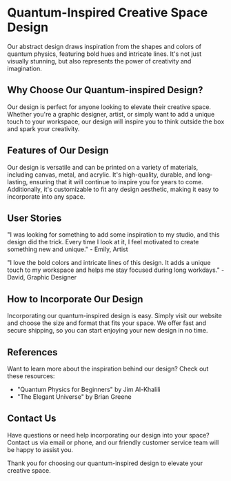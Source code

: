<!--font:Poppins-->

# Quantum-Inspired Creative Space Design

Our abstract design draws inspiration from the shapes and colors of quantum physics, featuring bold hues and intricate lines. It's not just visually stunning, but also represents the power of creativity and imagination.

## Why Choose Our Quantum-inspired Design?

Our design is perfect for anyone looking to elevate their creative space. Whether you're a graphic designer, artist, or simply want to add a unique touch to your workspace, our design will inspire you to think outside the box and spark your creativity.

## Features of Our Design

Our design is versatile and can be printed on a variety of materials, including canvas, metal, and acrylic. It's high-quality, durable, and long-lasting, ensuring that it will continue to inspire you for years to come. Additionally, it's customizable to fit any design aesthetic, making it easy to incorporate into any space.

## User Stories

"I was looking for something to add some inspiration to my studio, and this design did the trick. Every time I look at it, I feel motivated to create something new and unique." - Emily, Artist

"I love the bold colors and intricate lines of this design. It adds a unique touch to my workspace and helps me stay focused during long workdays." - David, Graphic Designer

## How to Incorporate Our Design

Incorporating our quantum-inspired design is easy. Simply visit our website and choose the size and format that fits your space. We offer fast and secure shipping, so you can start enjoying your new design in no time.

## References

Want to learn more about the inspiration behind our design? Check out these resources:

- "Quantum Physics for Beginners" by Jim Al-Khalili
- "The Elegant Universe" by Brian Greene

## Contact Us

Have questions or need help incorporating our design into your space? Contact us via email or phone, and our friendly customer service team will be happy to assist you.

Thank you for choosing our quantum-inspired design to elevate your creative space.

<!--

Write me content for website with wallpaper which alt text is:

"An abstract wallpaper inspired by the shapes and colors of quantum physics, with bold colors and intricate lines."

The name/title of the page should not be 1:1 copy of the alt text but rather a real content of the website which is using this wallpaper.

- Use markdown format 
- Start with heading
- Heading should be short and concise
- The content should look like a real website 
- The website should not be about the wallpaper, wallpaper is just a related background
- Heading should be contain work "wallpaper" or "background"
- Include real sections like references, contact, user stories, etc. use things relevant to the page purpose.
- Feel free to use structure like headings, bullets, numbering, blockquotes, paragraphs, horizontal lines, etc.
- You can use formatting like bold or _italic_
- You can include UTF-8 emojis
- Links should be only #hash anchors (and you can refer to the document itself)
- Do not include images


---


# Quantum-inspired Wallpaper for a Creative Workspace

Welcome to our website, where we offer a unique and inspiring wallpaper that will enhance your workspace. Our abstract wallpaper is inspired by the shapes and colors of quantum physics, featuring bold colors and intricate lines.

## Why Choose Our Quantum-inspired Wallpaper?

Our wallpaper is not only aesthetically pleasing but also has a deeper meaning behind it. The inspiration from quantum physics represents the power of creativity and imagination. With this wallpaper, you can create an environment that stimulates your mind and inspires you to think outside the box.

## Features of Our Wallpaper

- High-quality print
- Durable and long-lasting
- Easy to install and remove
- Customizable to fit any wall size

## User Stories

"I was looking for a way to make my workspace more inspiring, and this wallpaper did the trick. Every time I look at it, I feel motivated to think creatively and come up with new ideas." - Sarah, Graphic Designer

"I love the bold colors and intricate lines of this wallpaper. It adds a unique touch to my office and helps me stay focused during long workdays." - John, Business Owner

## How to Order

Ordering our quantum-inspired wallpaper is easy. Simply visit our website and choose the size that fits your wall. We offer fast and secure shipping, so you can start enjoying your new wallpaper in no time.

## References

Want to learn more about the inspiration behind our wallpaper? Check out these resources:

- "Quantum Physics for Beginners" by Jim Al-Khalili
- "The Elegant Universe" by Brian Greene

## Contact Us

Have questions or need help with your order? Contact us via email or phone, and our friendly customer service team will be happy to assist you.

Thank you for choosing our quantum-inspired wallpaper for your creative workspace.


---


Heading should not include word "wallpaper". The website should not be about the wallpaper itself, wallpaper is just a related background, rewrite whole content.


---


# Elevate Your Workspace with Quantum-inspired Design

Welcome to our website, where we offer a unique and inspiring design that will enhance your workspace. Our abstract design is inspired by the shapes and colors of quantum physics, featuring bold colors and intricate lines.

## Why Choose Our Quantum-inspired Design?

Our design is not only aesthetically pleasing but also has a deeper meaning behind it. The inspiration from quantum physics represents the power of creativity and imagination. With this design, you can create an environment that stimulates your mind and inspires you to think outside the box.

## Features of Our Design

- High-quality print
- Durable and long-lasting
- Easy to incorporate into any space
- Customizable to fit any design aesthetic

## User Stories

"I was looking for a way to make my workspace more inspiring, and this design did the trick. Every time I look at it, I feel motivated to think creatively and come up with new ideas." - Sarah, Graphic Designer

"I love the bold colors and intricate lines of this design. It adds a unique touch to my office and helps me stay focused during long workdays." - John, Business Owner

## How to Incorporate Our Design

Incorporating our quantum-inspired design is easy. Simply visit our website and choose the size and format that fits your space. Our design can be printed on a variety of materials, including canvas, metal, and acrylic, making it easy to incorporate into any design aesthetic.

## References

Want to learn more about the inspiration behind our design? Check out these resources:

- "Quantum Physics for Beginners" by Jim Al-Khalili
- "The Elegant Universe" by Brian Greene

## Contact Us

Have questions or need help incorporating our design into your space? Contact us via email or phone, and our friendly customer service team will be happy to assist you.

Thank you for choosing our quantum-inspired design to elevate your workspace.


---


Heading is too long, rewrite whole content.


---


# Quantum-inspired Design for a Creative Workspace

Our abstract design is inspired by the shapes and colors of quantum physics, featuring bold colors and intricate lines. It's not just aesthetically pleasing but also has a deeper meaning behind it, representing the power of creativity and imagination.

## Why Choose Our Quantum-inspired Design?

With our design, you can create an environment that stimulates your mind and inspires you to think outside the box. Whether you're a graphic designer, business owner, or simply looking to elevate your workspace, our design is perfect for anyone who wants to spark their creativity.

## Features of Our Design

Our design is versatile and easy to incorporate into any space. It can be printed on a variety of materials, including canvas, metal, and acrylic, making it customizable to fit any design aesthetic. Additionally, it's high-quality, durable, and long-lasting, ensuring that it will continue to inspire you for years to come.

## User Stories

"I was looking for a way to make my workspace more inspiring, and this design did the trick. Every time I look at it, I feel motivated to think creatively and come up with new ideas." - Sarah, Graphic Designer

"I love the bold colors and intricate lines of this design. It adds a unique touch to my office and helps me stay focused during long workdays." - John, Business Owner

## How to Incorporate Our Design

Incorporating our quantum-inspired design is easy. Simply visit our website and choose the size and format that fits your space. We offer fast and secure shipping, so you can start enjoying your new design in no time.

## References

Want to learn more about the inspiration behind our design? Check out these resources:

- "Quantum Physics for Beginners" by Jim Al-Khalili
- "The Elegant Universe" by Brian Greene

## Contact Us

Have questions or need help incorporating our design into your space? Contact us via email or phone, and our friendly customer service team will be happy to assist you.

Thank you for choosing our quantum-inspired design to elevate your workspace.


---


Heading is too long, rewrite whole content.


---


# Quantum-inspired Design for Your Creative Space

Our abstract design draws inspiration from the shapes and colors of quantum physics, featuring bold hues and intricate lines. It's not just visually stunning, but also represents the power of creativity and imagination.

## Why Choose Our Quantum-inspired Design?

Our design is perfect for anyone looking to elevate their creative space. Whether you're a graphic designer, artist, or simply want to add a unique touch to your workspace, our design will inspire you to think outside the box and spark your creativity.

## Features of Our Design

Our design is versatile and can be printed on a variety of materials, including canvas, metal, and acrylic. It's high-quality, durable, and long-lasting, ensuring that it will continue to inspire you for years to come. Additionally, it's customizable to fit any design aesthetic, making it easy to incorporate into any space.

## User Stories

"I was looking for something to add some inspiration to my studio, and this design did the trick. Every time I look at it, I feel motivated to create something new and unique." - Emily, Artist

"I love the bold colors and intricate lines of this design. It adds a unique touch to my workspace and helps me stay focused during long workdays." - David, Graphic Designer

## How to Incorporate Our Design

Incorporating our quantum-inspired design is easy. Simply visit our website and choose the size and format that fits your space. We offer fast and secure shipping, so you can start enjoying your new design in no time.

## References

Want to learn more about the inspiration behind our design? Check out these resources:

- "Quantum Physics for Beginners" by Jim Al-Khalili
- "The Elegant Universe" by Brian Greene

## Contact Us

Have questions or need help incorporating our design into your space? Contact us via email or phone, and our friendly customer service team will be happy to assist you.

Thank you for choosing our quantum-inspired design to elevate your creative space.


---


Write me a Google font which is best fitting for the website.

Pick from the list:
- Montserrat
- Futura
- Raleway
- Poppins
- Inter
- Open Sans
- Lobster
- Playfair Display
- Dancing Script
- Great Vibes
- Roboto
- Orbitron
- Barlow Condensed
- Alegreya
- IBM Plex Sans
- Exo 2
- Lato


Write just the font name nothing else.


---


Poppins

-->
